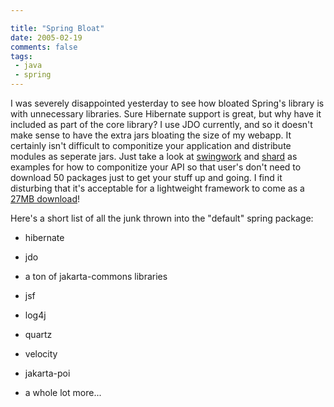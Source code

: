 ```yaml
---

title: "Spring Bloat"
date: 2005-02-19
comments: false
tags:
 - java
 - spring
---
```


I was severely disappointed yesterday to see how bloated Spring's library is with unnecessary libraries. Sure Hibernate support is great, but why have it included as part of the core library? I use JDO currently, and so it doesn't make sense to have the extra jars bloating the size of my webapp. It certainly isn't difficult to componitize your application and distribute modules as seperate jars. Just take a look at [swingwork](http://swingwork.codecrate.com) and [shard](http://shard.codecrate.com) as examples for how to componitize your API so that user's don't need to download 50 packages just to get your stuff up and going. I find it disturbing that it's acceptable for a lightweight framework to come as a [27MB download](http://prdownloads.sourceforge.net/springframework/spring-framework-1.1.4-with-dependencies.zip?download)!


Here's a short list of all the junk thrown into the "default" spring package:



  - hibernate


  - jdo


  - a ton of jakarta-commons libraries


  - jsf


  - log4j


  - quartz


  - velocity


  - jakarta-poi


  - a whole lot more...


